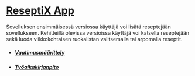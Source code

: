  # [ReseptiX App](https://github.com/Eddiejjay/ot-harjoitustyo/tree/master/ReseptiXApp)
Sovelluksen ensimmäisessä versiossa käyttäjä voi lisätä reseptejään sovellukseen. Kehitteillä olevissa versioissa käyttäjä voi katsella reseptejään sekä luoda viikkokohtaisen ruokalistan valitsemalla tai arpomalla reseptit. 

 
 - ##### [Vaatimusmäärittely](https://github.com/Eddiejjay/ot-harjoitustyo/blob/master/ReseptiXApp/dokumentaatio/vaatimusm%C3%A4%C3%A4rittely.md)
 - ##### [Työaikakirjanpito](https://github.com/Eddiejjay/ot-harjoitustyo/blob/master/ReseptiXApp/dokumentaatio/tuntikirjanpito.md)
